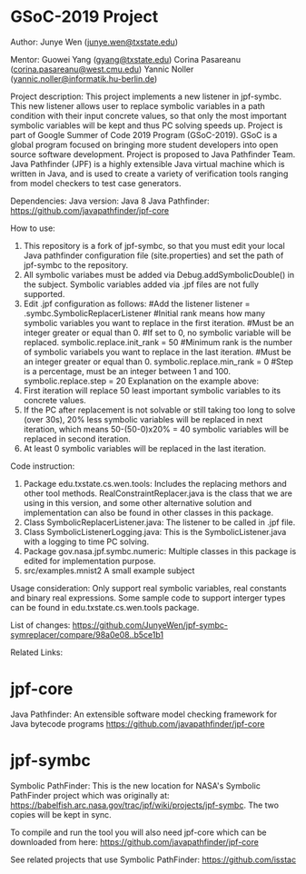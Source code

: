 # GSoC-2019 Project
Author:
  Junye Wen (junye.wen@txstate.edu)

Mentor:
  Guowei Yang (gyang@txstate.edu)
  Corina Pasareanu (corina.pasareanu@west.cmu.edu)
  Yannic Noller (yannic.noller@informatik.hu-berlin.de)

Project description:
  This project implements a new listener in jpf-symbc.
  This new listener allows user to replace symbolic variables in a path condition with their input concrete values, so that only the most important symbolic variables will be kept and thus PC solving speeds up.
  Project is part of Google Summer of Code 2019 Program (GSoC-2019). GSoC is a global program focused on bringing more student developers into open source software development.
  Project is proposed to Java Pathfinder Team. Java Pathfinder (JPF) is a highly extensible Java virtual machine which is written in Java, and is used to create a variety of verification tools ranging from model checkers to test case generators.

Dependencies:
  Java version:
    Java 8
  Java Pathfinder:
    https://github.com/javapathfinder/jpf-core

How to use:
1. This repository is a fork of jpf-symbc, so that you must edit your local Java pathfinder configuration file (site.properties) and set the path of jpf-symbc to the repository.
2. All symbolic variabes must be added via Debug.addSymbolicDouble() in the subject. Symbolic variables added via .jpf files are not fully supported.
3. Edit .jpf configuration as follows:
  #Add the listener
  listener = .symbc.SymbolicReplacerListener
  #Initial rank means how many symbolic variables you want to replace in the first iteration.
  #Must be an integer greater or equal than 0.
  #If set to 0, no symbolic variable will be replaced.
  symbolic.replace.init_rank = 50
  #Minimum rank is the number of symbolic variabels you want to replace in the last iteration.
  #Must be an integer greater or equal than 0.
  symbolic.replace.min_rank = 0
  #Step is a percentage, must be an integer between 1 and 100.
  symbolic.replace.step = 20
Explanation on the example above:
  1. First iteration will replace 50 least important symbolic variables to its concrete values.
  2. If the PC after replacement is not solvable or still taking too long to solve (over 30s), 20% less symbolic variables will be replaced in next iteration, which means 50-(50-0)x20% = 40 symbolic variables will be replaced in second iteration.
  3. At least 0 symbolic variables will be replaced in the last iteration.

Code instruction:
1. Package edu.txstate.cs.wen.tools:
  Includes the replacing methors and other tool methods.
  RealConstraintReplacer.java is the class that we are using in this version, and some other alternative solution and implementation can also be found in other classes in this package.
2. Class SymbolicReplacerListener.java:
  The listener to be called in .jpf file.
3. Class SymbolicListenerLogging.java:
  This is the SymbolicListener.java with a logging to time PC solving.
4. Package gov.nasa.jpf.symbc.numeric:
  Multiple classes in this package is edited for implementation purpose.
5. src/examples.mnist2
  A small example subject

Usage consideration:
  Only support real symbolic variables, real constants and binary real expressions. Some sample code to support interger types can be found in edu.txstate.cs.wen.tools package.

List of changes:
https://github.com/JunyeWen/jpf-symbc-symreplacer/compare/98a0e08..b5ce1b1

Related  Links:
# jpf-core
Java Pathfinder:
An extensible software model checking framework for Java bytecode programs
https://github.com/javapathfinder/jpf-core

# jpf-symbc
Symbolic PathFinder:
This is the new location for NASA's Symbolic PathFinder project which was originally at:
https://babelfish.arc.nasa.gov/trac/jpf/wiki/projects/jpf-symbc.
The two copies will be kept in sync.

To compile and run the tool you will also need jpf-core which can be downloaded from here:
https://github.com/javapathfinder/jpf-core

See related projects that use Symbolic PathFinder:
https://github.com/isstac
